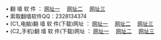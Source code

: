 &#8226; 翻 墙 软 件 ：
<a href="http://fy.fr.to/f/" target="_blank">网址一</a>
　<a href="http://66.vizvaz.com/ff/" target="_blank">网址二</a>
　<a href="http://h2.dhm.ro/f/" target="_blank">网址三</a>
　<br />
&#8226; 索取翻墙软件QQ：2328134374<br />
&#8226; (C1_电脑)翻 墙 软 件(下载)网址 ：
<a href="http://fy.fr.to/f/" target="_blank">网址一</a>
　<a href="http://66.vizvaz.com/f/" target="_blank">网址二</a>
　<a href="http://h2.dhm.ro/f/" target="_blank">网址三</a><br />
&#8226; (C2_手机)翻 墙 软 件(下载)网址 ：
<a href="http://fy.fr.to/ff/" target="_blank">网址一</a>
　<a href="http://66.vizvaz.com/ff/" target="_blank">网址二</a>
　<a href="http://h2.dhm.ro/ff/" target="_blank">网址三</a>
